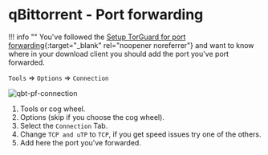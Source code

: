 # qBittorrent - Port forwarding

!!! info ""
    You've followed the [Setup TorGuard for port forwarding](/Misc/How-to-setup-Torguard-for-port-forwarding/){:target="_blank" rel="noopener noreferrer"} and want to know where in your download client you should add the port you've port forwarded.

`Tools` => `Options` => `Connection`

![qbt-pf-connection](images/qbt-pf-connection.png)

1. Tools or cog wheel.
1. Options (skip if you choose the cog wheel).
1. Select the `Connection` Tab.
1. Change `TCP and uTP` to `TCP`, if you get speed issues try one of the others.
1. Add here the port you've forwarded.
